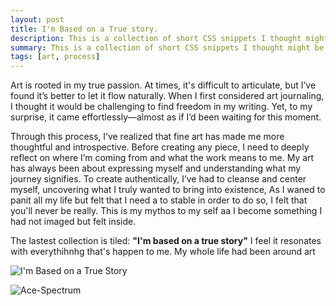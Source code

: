 ```yaml
---
layout: post
title: I'm Based on a True story.
description: This is a collection of short CSS snippets I thought might be useful for beginners
summary: This is a collection of short CSS snippets I thought might be useful for beginners.
tags: [art, process]
--- 
```



 Art is rooted in my true passion. At times, it's difficult to articulate, but I’ve found it’s better to let it flow naturally. When I first considered art journaling, I thought it would be challenging to find freedom in my writing. Yet, to my surprise, it came effortlessly—almost as if I’d been waiting for this moment.  

Through this process, I’ve realized that fine art has made me more thoughtful and introspective. Before creating any piece, I need to deeply reflect on where I’m coming from and what the work means to me. My art has always been about expressing myself and understanding what my journey signifies. To create authentically, I’ve had to cleanse and center myself, uncovering what I truly wanted to bring into existence, As I waned to panit all my life but felt that I need a to stable in order to do so, I felt that you'll never be really. This is my mythos to my self aa I become something I had not imaged but felt inside. 

The lastest collection is tiled: **"I'm based on a true story"** I feel it resonates with everythihnhg that's happen to me. My whole life had been around art


![I'm Based on a True Story](/JLC-ART/assets/img/ImBasedOnATrueStory.jpg)


![Ace-Spectrum](/JLC-ART/assets/img/Ace-Spectrum.png)